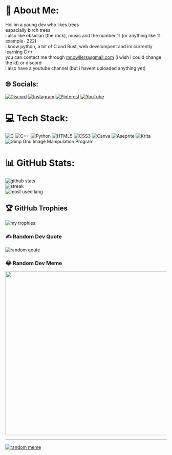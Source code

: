 # 💫 About Me:
Hoi im a young dev who likes trees<br>espacially birch trees<br>i also like obsidian (the rock), music and the number 11 (or anything like 11. example- 222)<br>i know python, a bit of C and Rust, web develompent and im currently learning C++<br>you can contact me through mr.owllers@gmail.com (i wish i could change the id) or discord<br>i also have a youtube channel (but i havent uploaded anything yet)


## 🌐 Socials:
[![Discord](https://img.shields.io/badge/Discord-%237289DA.svg?logo=discord&logoColor=white)](htttps://discord.gg/KNa7xAZ2xH) [![Instagram](https://img.shields.io/badge/Instagram-%23E4405F.svg?logo=Instagram&logoColor=white)](https://instagram.com/owlly.c) [![Pinterest](https://img.shields.io/badge/Pinterest-%23E60023.svg?logo=Pinterest&logoColor=white)](https://pinterest.com/am_Owlly) [![YouTube](https://img.shields.io/badge/YouTube-%23FF0000.svg?logo=YouTube&logoColor=white)](https://youtube.com/c/UCxwmzTRETfLimI012CJoGnA) 

# 💻 Tech Stack:
![C](https://img.shields.io/badge/c-%2300599C.svg?style=for-the-badge&logo=c&logoColor=white) ![C++](https://img.shields.io/badge/c++-%2300599C.svg?style=for-the-badge&logo=c%2B%2B&logoColor=white) ![Python](https://img.shields.io/badge/python-3670A0?style=for-the-badge&logo=python&logoColor=ffdd54) ![HTML5](https://img.shields.io/badge/html5-%23E34F26.svg?style=for-the-badge&logo=html5&logoColor=white) ![CSS3](https://img.shields.io/badge/css3-%231572B6.svg?style=for-the-badge&logo=css3&logoColor=white) ![Canva](https://img.shields.io/badge/Canva-%2300C4CC.svg?style=for-the-badge&logo=Canva&logoColor=white) ![Aseprite](https://img.shields.io/badge/Aseprite-FFFFFF?style=for-the-badge&logo=Aseprite&logoColor=#7D929E) ![Krita](https://img.shields.io/badge/Krita-203759?style=for-the-badge&logo=krita&logoColor=EEF37B) ![Gimp Gnu Image Manipulation Program](https://img.shields.io/badge/Gimp-657D8B?style=for-the-badge&logo=gimp&logoColor=FFFFFF)
# 📊 GitHub Stats:
![github stats](https://github-readme-stats.vercel.app/api?username=Mr-Owllers&theme=nord&hide_border=false&include_all_commits=true&count_private=false)<br/>
![streak](https://github-readme-streak-stats.herokuapp.com/?user=Mr-Owllers&theme=nord&hide_border=false)<br/>
![most used lang](https://github-readme-stats.vercel.app/api/top-langs/?username=Mr-Owllers&theme=nord&hide_border=false&include_all_commits=true&count_private=false&layout=compact)

## 🏆 GitHub Trophies
![my trophies](https://github-profile-trophy.vercel.app/?username=Mr-Owllers&theme=nord&no-frame=false&no-bg=false&margin-w=4)

### ✍️ Random Dev Quote
![random qoute](https://quotes-github-readme.vercel.app/api?type=vetical&theme=tokyonight)

### 😂 Random Dev Meme
<img src="https://random-memer.herokuapp.com/" width="512px"/>

---
[![random meme](https://visitcount.itsvg.in/api?id=Mr-Owllers&icon=0&color=8)](https://visitcount.itsvg.in)


<!---
Mr-Owllers/Mr-Owllers is a ✨ special ✨ repository because its `README.md` (this file) appears on your GitHub profile.
You can click the Preview link to take a look at your changes.
--->
